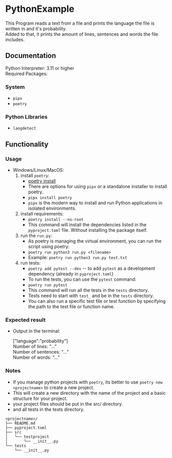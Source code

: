 # PythonExample

This Program reads a text from a file and prints the language the file is written in and it's probability.  
Added to that, it prints the amount of lines, sentences and words the file includes.

## Documentation

Python Interpreter: 3.11 or higher  
Required Packages:  

### System

- `pipx`
- `poetry`

### Python Libraries

- `langdetect`

## Functionality  

### Usage

- Windows/Linux/MacOS:
    1. install `poetry`:  
        - [poetry install](https://python-poetry.org/docs/#installation)
        - There are options for using `pipx` or a standalone installer to install poetry.
        - `pipx install poetry`
        - `pipx` is the modern way to install and run Python applications in isolated environments.
    2. install requirements:
        - `poetry install --no-root`
        - This command will install the dependencies listed in the `pyproject.toml` file. Without installing the package itself.
    3. run the `run.py`:
        - As poetry is managing the virtual environment, you can run the script using poetry:
        - `poetry run python3 run.py <filename>`
        - Example: `poetry run python3 run.py test.txt`
    4. run tests:
        - `poetry add pytest --dev` -- to add `pytest` as a development dependency (already in `pyproject.toml`)
        - To run the tests, you can use the `pytest` command:
        - `poetry run pytest`
        - This command will run all the tests in the `tests` directory.
        - Tests need to start with `test_` and be in the `tests` directory.
        - You can also run a specific test file or test function by specifying the path to the test file or function name.

### Expected result

- Output in the terminal:  

    ["language":"probability"]  
    Number of lines: "…"  
    Number of sentences: "…"  
    Number of words: "…"

### Notes

- If you manage python projects with `poetry`, its better to use `poetry new <projectname>` to create a new project.
- This will create a new directory with the name of the project and a basic structure for your project.
- your project files should be put in the src/<projectname> directory.
- and all tests in the tests directory.

```shell
<projectname>/
├── README.md
├── pyproject.toml
├── src
│   └── testproject
│       └── __init__.py
└── tests
    └── __init__.py
```

